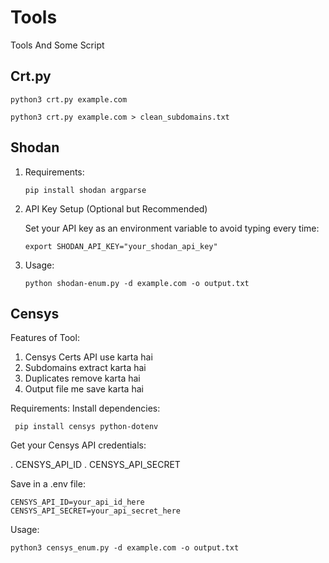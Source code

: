 # Tools
Tools And Some Script

## Crt.py 

    python3 crt.py example.com

    python3 crt.py example.com > clean_subdomains.txt


## Shodan 

1. Requirements:

       pip install shodan argparse

2. API Key Setup (Optional but Recommended)
   
    Set your API key as an environment variable to avoid typing every time:

       export SHODAN_API_KEY="your_shodan_api_key"
   
4. Usage:

       python shodan-enum.py -d example.com -o output.txt

## Censys

Features of Tool: 

1. Censys Certs API use karta hai
2. Subdomains extract karta hai
3. Duplicates remove karta hai
4. Output file me save karta hai

Requirements: 
Install dependencies:

     pip install censys python-dotenv

Get your Censys API credentials:

. CENSYS_API_ID
. CENSYS_API_SECRET

Save in a .env file:

    CENSYS_API_ID=your_api_id_here
    CENSYS_API_SECRET=your_api_secret_here

 Usage: 

    python3 censys_enum.py -d example.com -o output.txt















